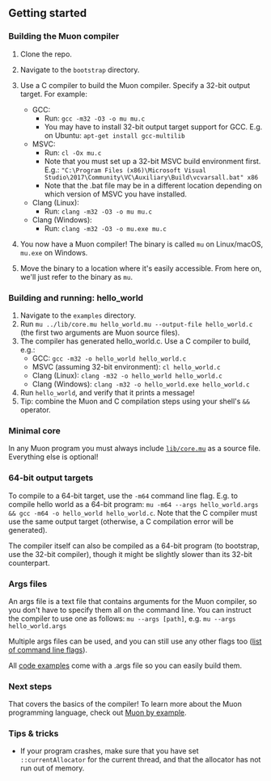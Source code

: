 ## Getting started

### Building the Muon compiler

1. Clone the repo.
2. Navigate to the `bootstrap` directory.
3. Use a C compiler to build the Muon compiler. Specify a 32-bit output target. For example:
	* GCC: 
		* Run: `gcc -m32 -O3 -o mu mu.c`
		* You may have to install 32-bit output target support for GCC. E.g. on Ubuntu: `apt-get install gcc-multilib`
	* MSVC:
		* Run: `cl -Ox mu.c`
		* Note that you must set up a 32-bit MSVC build environment first. E.g.: `"C:\Program Files (x86)\Microsoft Visual Studio\2017\Community\VC\Auxiliary\Build\vcvarsall.bat" x86`
		* Note that the .bat file may be in a different location depending on which version of MSVC you have installed.
	* Clang (Linux): 
		* Run: `clang -m32 -O3 -o mu mu.c`
	* Clang (Windows): 
		* Run: `clang -m32 -O3 -o mu.exe mu.c`

4. You now have a Muon compiler! The binary is called `mu` on Linux/macOS, `mu.exe` on Windows.
5. Move the binary to a location where it's easily accessible. From here on, we'll just refer to the binary as `mu`.

### Building and running: hello_world

1. Navigate to the `examples` directory.
2. Run `mu ../lib/core.mu hello_world.mu --output-file hello_world.c` (the first two arguments are Muon source files).
3. The compiler has generated hello_world.c. Use a C compiler to build, e.g.:
	* GCC: `gcc -m32 -o hello_world hello_world.c`
	* MSVC (assuming 32-bit environment): `cl hello_world.c` 
	* Clang (Linux): `clang -m32 -o hello_world hello_world.c`
	* Clang (Windows): `clang -m32 -o hello_world.exe hello_world.c` 
4. Run `hello_world`, and verify that it prints a message!
5. Tip: combine the Muon and C compilation steps using your shell's `&&` operator.

### Minimal core

In any Muon program you must always include [`lib/core.mu`](../lib/core.mu) as a source file. Everything else is optional!

### 64-bit output targets

To compile to a 64-bit target, use the `-m64` command line flag. E.g. to compile hello world as a 64-bit program: `mu -m64 --args hello_world.args && gcc -m64 -o hello_world hello_world.c`. Note that the C compiler must use the same output target (otherwise, a C compilation error will be generated).

The compiler itself can also be compiled as a 64-bit program (to bootstrap, use the 32-bit compiler), though it might be slightly slower than its 32-bit counterpart.

### Args files

An args file is a text file that contains arguments for the Muon compiler, so you don't have to specify them all on the command line. You can instruct the compiler to use one as follows: `mu --args [path]`, e.g. `mu --args hello_world.args`
	
Multiple args files can be used, and you can still use any other flags too ([list of command line flags](command_line_flags.md)).

All [code examples](../examples) come with a .args file so you can easily build them. 

### Next steps

That covers the basics of the compiler! To learn more about the Muon programming language, check out [Muon by example](muon_by_example.md). 

### Tips & tricks

* If your program crashes, make sure that you have set `::currentAllocator` for the current thread, and that the allocator has not run out of memory.
 







